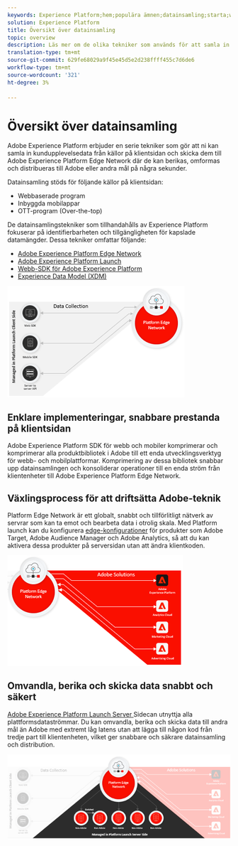 ```yaml
---
keywords: Experience Platform;hem;populära ämnen;datainsamling;starta;web sdk
solution: Experience Platform
title: Översikt över datainsamling
topic: overview
description: Läs mer om de olika tekniker som används för att samla in data om kundupplevelser i Adobe Experience Platform.
translation-type: tm+mt
source-git-commit: 629fe68029a9f45e45d5e2d238ffff455c7d6de6
workflow-type: tm+mt
source-wordcount: '321'
ht-degree: 3%

---
```



# Översikt över datainsamling

Adobe Experience Platform erbjuder en serie tekniker som gör att ni kan samla in kundupplevelsedata från källor på klientsidan och skicka dem till Adobe Experience Platform Edge Network där de kan berikas, omformas och distribueras till Adobe eller andra mål på några sekunder.

Datainsamling stöds för följande källor på klientsidan:

* Webbaserade program
* Inbyggda mobilappar
* OTT-program (Over-the-top)

De datainsamlingstekniker som tillhandahålls av Experience Platform fokuserar på identifierbarheten och tillgängligheten för kapslade datamängder. Dessa tekniker omfattar följande:

* [Adobe Experience Platform Edge Network](https://experienceleague.adobe.com/docs/web-sdk-learn/tutorials/introduction-to-web-sdk-and-edge-network.html)
* [Adobe Experience Platform Launch](https://adobe.com/go/launch_help_en)
* [Webb-SDK för Adobe Experience Platform](../edge/home.md)
* [Experience Data Model (XDM)](../xdm/home.md)

![](./images/Collection.png)

## Enklare implementeringar, snabbare prestanda på klientsidan

Adobe Experience Platform SDK för webb och mobiler komprimerar och komprimerar alla produktbibliotek i Adobe till ett enda utvecklingsverktyg för webb- och mobilplattformar. Komprimering av dessa bibliotek snabbar upp datainsamlingen och konsoliderar operationer till en enda ström från klientenheter till Adobe Experience Platform Edge Network.

## Växlingsprocess för att driftsätta Adobe-teknik

Platform Edge Network är ett globalt, snabbt och tillförlitligt nätverk av servrar som kan ta emot och bearbeta data i otrolig skala. Med Platform launch kan du konfigurera [edge-konfigurationer](../edge/fundamentals/edge-configuration.md) för produkter som Adobe Target, Adobe Audience Manager och Adobe Analytics, så att du kan aktivera dessa produkter på serversidan utan att ändra klientkoden.

![](./images/deploy.png)

## Omvandla, berika och skicka data snabbt och säkert

[Adobe Experience Platform Launch Server ](https://experienceleague.adobe.com/docs/launch/using/server-side-info/server-side-overview.html) Sidecan utnyttja alla plattformsdataströmmar. Du kan omvandla, berika och skicka data till andra mål än Adobe med extremt låg latens utan att lägga till någon kod från tredje part till klientenheten, vilket ger snabbare och säkrare datainsamling och distribution.

![](./images/launch.png)